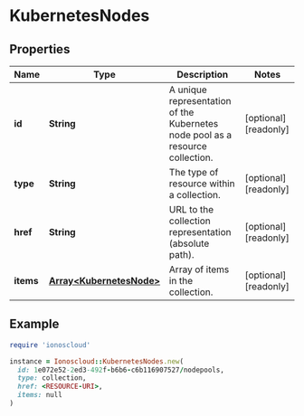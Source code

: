 # KubernetesNodes

## Properties

| Name | Type | Description | Notes |
| ---- | ---- | ----------- | ----- |
| **id** | **String** | A unique representation of the Kubernetes node pool as a resource collection. | [optional][readonly] |
| **type** | **String** | The type of resource within a collection. | [optional][readonly] |
| **href** | **String** | URL to the collection representation (absolute path). | [optional][readonly] |
| **items** | [**Array&lt;KubernetesNode&gt;**](KubernetesNode.md) | Array of items in the collection. | [optional][readonly] |

## Example

```ruby
require 'ionoscloud'

instance = Ionoscloud::KubernetesNodes.new(
  id: 1e072e52-2ed3-492f-b6b6-c6b116907527/nodepools,
  type: collection,
  href: <RESOURCE-URI>,
  items: null
)
```

